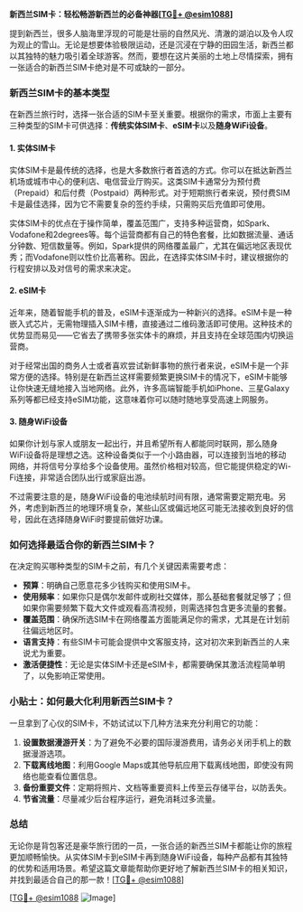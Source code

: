 **新西兰SIM卡：轻松畅游新西兰的必备神器[[TG💪+ @esim1088](https://t.me/s/esim1088)]**

提到新西兰，很多人脑海里浮现的可能是壮丽的自然风光、清澈的湖泊以及令人叹为观止的雪山。无论是想要体验极限运动，还是沉浸在宁静的田园生活，新西兰都以其独特的魅力吸引着全球游客。然而，要想在这片美丽的土地上尽情探索，拥有一张适合的新西兰SIM卡绝对是不可或缺的一部分。

### 新西兰SIM卡的基本类型

在新西兰旅行时，选择一张合适的SIM卡至关重要。根据你的需求，市面上主要有三种类型的SIM卡可供选择：**传统实体SIM卡**、**eSIM卡**以及**随身WiFi设备**。

#### 1. 实体SIM卡

实体SIM卡是最传统的选择，也是大多数旅行者首选的方式。你可以在抵达新西兰机场或城市中心的便利店、电信营业厅购买。这类SIM卡通常分为预付费（Prepaid）和后付费（Postpaid）两种形式。对于短期旅行者来说，预付费SIM卡是最佳选择，因为它不需要复杂的签约手续，只需购买后充值即可使用。

实体SIM卡的优点在于操作简单，覆盖范围广，支持多种运营商，如Spark、Vodafone和2degrees等。每个运营商都有自己的特色套餐，比如数据流量、通话分钟数、短信数量等。例如，Spark提供的网络覆盖最广，尤其在偏远地区表现优秀；而Vodafone则以性价比高著称。因此，在选择实体SIM卡时，建议根据你的行程安排以及对信号的需求来决定。

#### 2. eSIM卡

近年来，随着智能手机的普及，eSIM卡逐渐成为一种新兴的选择。eSIM卡是一种嵌入式芯片，无需物理插入SIM卡槽，直接通过二维码激活即可使用。这种技术的优势显而易见——它省去了携带多张实体卡的麻烦，并且支持在全球范围内切换运营商。

对于经常出国的商务人士或者喜欢尝试新鲜事物的旅行者来说，eSIM卡是一个非常方便的选择。特别是在新西兰这样需要频繁更换SIM卡的情况下，eSIM卡能够让你快速无缝地接入当地网络。此外，许多高端智能手机如iPhone、三星Galaxy系列等都已经支持eSIM功能，这意味着你可以随时随地享受高速上网服务。

#### 3. 随身WiFi设备

如果你计划与家人或朋友一起出行，并且希望所有人都能同时联网，那么随身WiFi设备将是理想之选。这种设备类似于一个小路由器，可以连接到当地的移动网络，并将信号分享给多个设备使用。虽然价格相对较高，但它能提供稳定的Wi-Fi连接，非常适合团队出行或家庭出游。

不过需要注意的是，随身WiFi设备的电池续航时间有限，通常需要定期充电。另外，考虑到新西兰的地理环境复杂，某些山区或偏远地区可能无法接收到良好的信号，因此在选择随身WiFi时要提前做好功课。

### 如何选择最适合你的新西兰SIM卡？

在决定购买哪种类型的SIM卡之前，有几个关键因素需要考虑：

- **预算**：明确自己愿意花多少钱购买和使用SIM卡。
- **使用频率**：如果你只是偶尔发邮件或刷社交媒体，那么基础套餐就足够了；但如果你需要频繁下载大文件或观看高清视频，则需选择包含更多流量的套餐。
- **覆盖范围**：确保所选SIM卡在网络覆盖方面能满足你的需求，尤其是在计划前往偏远地区时。
- **语言支持**：有些SIM卡可能会提供中文客服支持，这对初次来到新西兰的人来说尤为重要。
- **激活便捷性**：无论是实体SIM卡还是eSIM卡，都需要确保其激活流程简单明了，以免影响正常使用。

### 小贴士：如何最大化利用新西兰SIM卡？

一旦拿到了心仪的SIM卡，不妨试试以下几种方法来充分利用它的功能：

1. **设置数据漫游开关**：为了避免不必要的国际漫游费用，请务必关闭手机上的数据漫游选项。
2. **下载离线地图**：利用Google Maps或其他导航应用下载离线地图，即使没有网络也能查看位置信息。
3. **备份重要文件**：定期将照片、文档等重要资料上传至云存储平台，以防丢失。
4. **节省流量**：尽量减少后台程序运行，避免消耗过多流量。

### 总结

无论你是背包客还是豪华旅行团的一员，一张合适的新西兰SIM卡都能让你的旅程更加顺畅愉快。从实体SIM卡到eSIM卡再到随身WiFi设备，每种产品都有其独特的优势和适用场景。希望这篇文章能帮助你更好地了解新西兰SIM卡的相关知识，并找到最适合自己的那一款！[[TG💪+ @esim1088](https://t.me/s/esim1088)]

[[TG💪+ @esim1088](https://t.me/s/esim1088) ![Image](https://i.postimg.cc/4NQfJmqS/Snipaste-2025-05-13-00-14-12.png)]